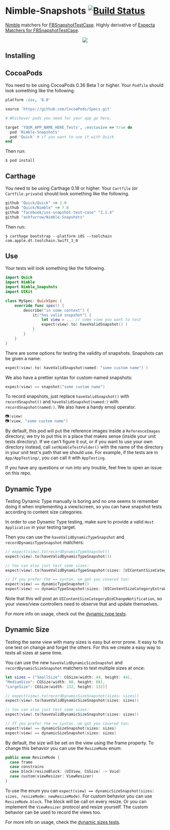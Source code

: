 Nimble-Snapshots [![Build Status](https://travis-ci.org/ashfurrow/Nimble-Snapshots.svg)](https://travis-ci.org/ashfurrow/Nimble-Snapshots)
=============================

[Nimble](https://github.com/Quick/Nimble) matchers for [FBSnapshotTestCase](https://github.com/facebook/ios-snapshot-test-case).
Highly derivative of [Expecta Matchers for FBSnapshotTestCase](https://github.com/dblock/ios-snapshot-test-case-expecta).

<p align="center">
<img src="http://gifs.ashfurrow.com/click.gif" />
</p>

Installing
----------

## CocoaPods

You need to be using CocoaPods 0.36 Beta 1 or higher. Your `Podfile` should look
something like the following.

```rb
platform :ios, '8.0'

source 'https://github.com/CocoaPods/Specs.git'

# Whichever pods you need for your app go here.

target 'YOUR_APP_NAME_HERE_Tests', :exclusive => true do
  pod 'Nimble-Snapshots'
  pod 'Quick' # if you want to use it with Quick
end
```

Then run:
```
$ pod install
```

## Carthage

You need to be using Carthage 0.18 or higher. Your `Cartfile` (or `Cartfile.private`) should look
something like the following.

```rb
github "Quick/Quick" ~> 1.0
github "Quick/Nimble" ~> 7.0
github "facebook/ios-snapshot-test-case" "2.1.4"
github "ashfurrow/Nimble-Snapshots"
```

Then run:
```
$ carthage bootstrap --platform iOS --toolchain com.apple.dt.toolchain.Swift_3_0
```

Use
---

Your tests will look something like the following.

```swift
import Quick
import Nimble
import Nimble_Snapshots
import UIKit

class MySpec: QuickSpec {
    override func spec() {
        describe("in some context") {
            it("has valid snapshot") {
                let view = ... // some view you want to test
                expect(view).to( haveValidSnapshot() )
            }
        }
    }
}
```

There are some options for testing the validity of snapshots. Snapshots can be
given a name:

```swift
expect(view).to( haveValidSnapshot(named: "some custom name") )
```

We also have a prettier syntax for custom-named snapshots:

```swift
expect(view) == snapshot("some custom name")
```

To record snapshots, just replace `haveValidSnapshot()` with `recordSnapshot()`
and `haveValidSnapshot(named:)` with `recordSnapshot(named:)`. We also have a
handy emoji operator.

```swift
📷(view)
📷(view, "some custom name")
```

By default, this pod will put the reference images inside a `ReferenceImages`
directory; we try to put this in a place that makes sense (inside your unit
tests directory). If we can't figure it out, or if you want to use your own
directory instead, call `setNimbleTestFolder()` with the name of the directory
in your unit test's path that we should use. For example, if the tests are in
`App/AppTesting/`, you can call it with `AppTesting`.

If you have any questions or run into any trouble, feel free to open an issue
on this repo.

## Dynamic Type

Testing Dynamic Type manually is boring and no one seems to remember doing it
when implementing a view/screen, so you can have snapshot tests according to
content size categories.

In order to use Dynamic Type testing, make sure to provide a valid `Host Application` in your testing target.

Then you can use the `haveValidDynamicTypeSnapshot` and
`recordDynamicTypeSnapshot` matchers:

```swift
// expect(view).to(recordDynamicTypeSnapshot()
expect(view).to(haveValidDynamicTypeSnapshot())

// You can also just test some sizes:
expect(view).to(haveValidDynamicTypeSnapshot(sizes: [UIContentSizeCategoryExtraLarge]))

// If you prefer the == syntax, we got you covered too:
expect(view) == dynamicTypeSnapshot()
expect(view) == dynamicTypeSnapshot(sizes: [UIContentSizeCategoryExtraLarge])
```

Note that this will post an `UIContentSizeCategoryDidChangeNotification`,
so your views/view controllers need to observe that and update themselves.

For more info on usage, check out the
[dynamic type tests](Bootstrap/BootstrapTests/DynamicTypeTests.swift).



## Dynamic Size

Testing the same view with many sizes is easy but error prone. It easy to fix one test
on change and forget the others. For this we create a easy way to tests all sizes at same time.

You can use the new `haveValidDynamicSizeSnapshot` and `recordDynamicSizeSnapshot`
matchers to test multiple sizes at once:

```swift
let sizes = ["SmallSize": CGSize(width: 44, height: 44),
"MediumSize": CGSize(width: 88, height: 88),
"LargeSize": CGSize(width: 132, height: 132)]

// expect(view).to(recordDynamicSizeSnapshot(sizes: sizes))
expect(view).to(haveValidDynamicSizeSnapshot(sizes: sizes))

// You can also just test some sizes:
expect(view).to(haveValidDynamicSizeSnapshot(sizes: sizes))

// If you prefer the == syntax, we got you covered too:
expect(view) == dynamicSizeSnapshot(sizes: sizes)
expect(view) == dynamicSizeSnapshot(sizes: sizes)
```

By default, the size will be set on the view using the frame property. To change this behavior
you can use the `ResizeMode` enum:

```swift
public enum ResizeMode {
  case frame
  case constrains
  case block(resizeBlock: (UIView, CGSize) -> Void)
  case custom(viewResizer: ViewResizer)
}
```
To use the enum you can `expect(view) == dynamicSizeSnapshot(sizes: sizes, resizeMode: newResizeMode)`.
For custom behavior you can use `ResizeMode.block`. The block will be call on every resize. Or you can
implement the `ViewResizer` protocol and resize yourself.
The custom behavior can be used to record the views too.

For more info on usage, check the [dynamic sizes tests](Bootstrap/BootstrapTests/DynamicSizeTests.swift).
